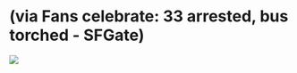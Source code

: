 <!--
id: 34584571079
link: http://tumblr.atmos.org/post/34584571079/via-fans-celebrate-33-arrested-bus-torched
slug: via-fans-celebrate-33-arrested-bus-torched
date: Mon Oct 29 2012 13:18:08 GMT-0700 (PDT)
publish: 2012-10-029
tags: 
title: (via Fans celebrate: 33 arrested, bus torched - SFGate)
-->


(via Fans celebrate: 33 arrested, bus torched - SFGate)
=======================================================

![](http://31.media.tumblr.com/tumblr_mco8e8QfCQ1qz4sngo1_400.jpg)

